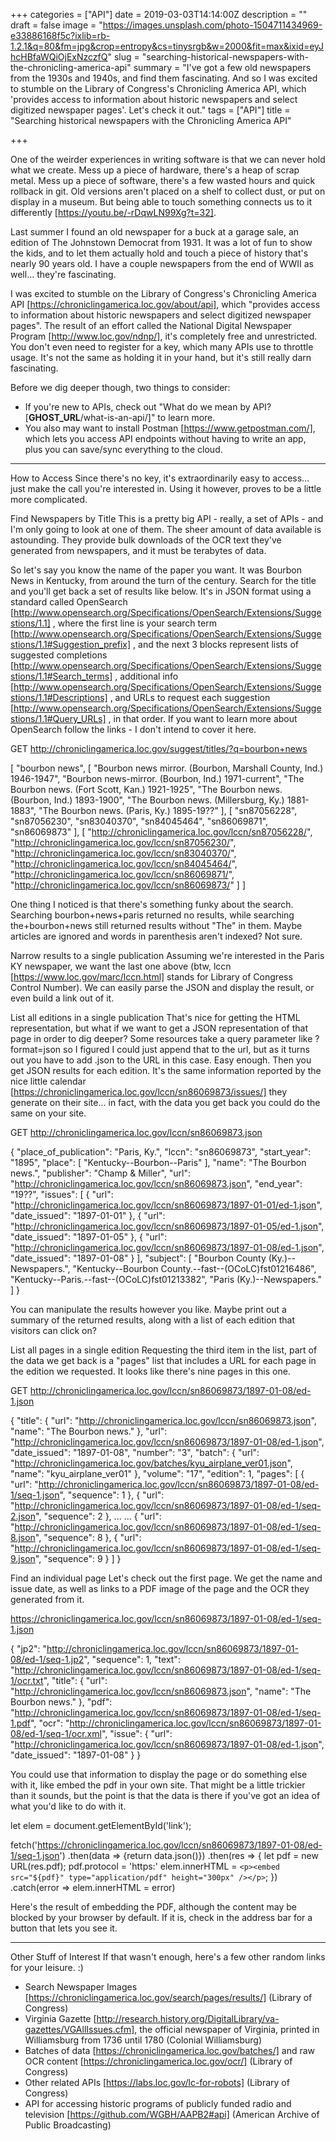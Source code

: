 +++
categories = ["API"]
date = 2019-03-03T14:14:00Z
description = ""
draft = false
image = "https://images.unsplash.com/photo-1504711434969-e33886168f5c?ixlib=rb-1.2.1&q=80&fm=jpg&crop=entropy&cs=tinysrgb&w=2000&fit=max&ixid=eyJhcHBfaWQiOjExNzczfQ"
slug = "searching-historical-newspapers-with-the-chronicling-america-api"
summary = "I've got a few old newspapers from the 1930s and 1940s, and find them fascinating. And so I was excited to stumble on the Library of Congress's Chronicling America API, which 'provides access to information about historic newspapers and select digitized newspaper pages'. Let's check it out."
tags = ["API"]
title = "Searching historical newspapers with the Chronicling America API"

+++


One of the weirder experiences in writing software is that we can never hold
what we create. Mess up a piece of hardware, there's a heap of scrap metal. Mess
up a piece of software, there's a few wasted hours and quick rollback in git.
Old versions aren't placed on a shelf to collect dust, or put on display in a
museum. But being able to touch something connects us to it differently
[https://youtu.be/-rDqwLN99Xg?t=32].

Last summer I found an old newspaper for a buck at a garage sale, an edition of 
The Johnstown Democrat from 1931. It was a lot of fun to show the kids, and to
let them actually hold and touch a piece of history that's nearly 90 years old.
I have a couple newspapers from the end of WWII as well... they're fascinating.

I was excited to stumble on the Library of Congress's Chronicling America API
[https://chroniclingamerica.loc.gov/about/api], which "provides access to
information about historic newspapers and select digitized newspaper pages". The
result of an effort called the National Digital Newspaper Program
[http://www.loc.gov/ndnp/], it's completely free and unrestricted. You don't
even need to register for a key, which many APIs use to throttle usage. It's not
the same as holding it in your hand, but it's still really darn fascinating.

Before we dig deeper though, two things to consider:

 * If you're new to APIs, check out "What do we mean by API?
   [__GHOST_URL__/what-is-an-api/]" to learn more.
 * You also may want to install Postman [https://www.getpostman.com/], which
   lets you access API endpoints without having to write an app, plus you can
   save/sync everything to the cloud.


--------------------------------------------------------------------------------

How to Access
Since there's no key, it's extraordinarily easy to access... just make the call
you're interested in. Using it however, proves to be a little more complicated.

Find Newspapers by Title
This is a pretty big API - really, a set of APIs - and I'm only going to look at
one of them. The sheer amount of data available is astounding. They provide bulk
downloads of the OCR text they've generated from newspapers, and it must be
terabytes of data.

So let's say you know the name of the paper you want. It was Bourbon News in
Kentucky, from around the turn of the century. Search for the title and you'll
get back a set of results like below. It's in JSON format using a standard
called OpenSearch
[http://www.opensearch.org/Specifications/OpenSearch/Extensions/Suggestions/1.1]
, where the first line is your search term
[http://www.opensearch.org/Specifications/OpenSearch/Extensions/Suggestions/1.1#Suggestion_prefix]
, and the next 3 blocks represent lists of suggested completions
[http://www.opensearch.org/Specifications/OpenSearch/Extensions/Suggestions/1.1#Search_terms]
, additional info
[http://www.opensearch.org/Specifications/OpenSearch/Extensions/Suggestions/1.1#Descriptions]
, and URLs to request each suggestion
[http://www.opensearch.org/Specifications/OpenSearch/Extensions/Suggestions/1.1#Query_URLs]
, in that order. If you want to learn more about OpenSearch follow the links - I
don't intend to cover it here.

GET http://chroniclingamerica.loc.gov/suggest/titles/?q=bourbon+news


[
    "bourbon news",
    [
        "Bourbon news mirror. (Bourbon, Marshall County, Ind.) 1946-1947",
        "Bourbon news-mirror. (Bourbon, Ind.) 1971-current",
        "The Bourbon news. (Fort Scott, Kan.) 1921-1925",
        "The Bourbon news. (Bourbon, Ind.) 1893-1900",
        "The Bourbon news. (Millersburg, Ky.) 1881-1883",
        "The Bourbon news. (Paris, Ky.) 1895-19??"
    ],
    [
        "sn87056228",
        "sn87056230",
        "sn83040370",
        "sn84045464",
        "sn86069871",
        "sn86069873"
    ],
    [
        "http://chroniclingamerica.loc.gov/lccn/sn87056228/",
        "http://chroniclingamerica.loc.gov/lccn/sn87056230/",
        "http://chroniclingamerica.loc.gov/lccn/sn83040370/",
        "http://chroniclingamerica.loc.gov/lccn/sn84045464/",
        "http://chroniclingamerica.loc.gov/lccn/sn86069871/",
        "http://chroniclingamerica.loc.gov/lccn/sn86069873/"
    ]
]


One thing I noticed is that there's something funky about the search. Searching 
bourbon+news+paris returned no results, while searching the+bourbon+news still
returned results without "The" in them. Maybe articles are ignored and words in
parenthesis aren't indexed? Not sure.

Narrow results to a single publication
Assuming we're interested in the Paris KY newspaper, we want the last one above 
(btw, lccn [https://www.loc.gov/marc/lccn.html] stands for Library of Congress
Control Number). We can easily parse the JSON and display the result, or even
build a link out of it.

List all editions in a single publication
That's nice for getting the HTML representation, but what if we want to get a
JSON representation of that page in order to dig deeper? Some resources take a
query parameter like ?format=json so I figured I could just append that to the
url, but as it turns out you have to add .json to the URL in this case. Easy
enough. Then you get JSON results for each edition. It's the same information
reported by the nice little calendar
[https://chroniclingamerica.loc.gov/lccn/sn86069873/issues/] they generate on
their site... in fact, with the data you get back you could do the same on your
site.

GET http://chroniclingamerica.loc.gov/lccn/sn86069873.json


{
  "place_of_publication": "Paris, Ky.", 
  "lccn": "sn86069873", 
  "start_year": "1895", 
  "place": [
    "Kentucky--Bourbon--Paris"
  ], 
  "name": "The Bourbon news.", 
  "publisher": "Champ & Miller", 
  "url": "http://chroniclingamerica.loc.gov/lccn/sn86069873.json", 
  "end_year": "19??", 
  "issues": [
    {
      "url": "http://chroniclingamerica.loc.gov/lccn/sn86069873/1897-01-01/ed-1.json", 
      "date_issued": "1897-01-01"
    }, 
    {
      "url": "http://chroniclingamerica.loc.gov/lccn/sn86069873/1897-01-05/ed-1.json", 
      "date_issued": "1897-01-05"
    }, 
    {
      "url": "http://chroniclingamerica.loc.gov/lccn/sn86069873/1897-01-08/ed-1.json", 
      "date_issued": "1897-01-08"
    }
  ], 
  "subject": [
    "Bourbon County (Ky.)--Newspapers.", 
    "Kentucky--Bourbon County.--fast--(OCoLC)fst01216486", 
    "Kentucky--Paris.--fast--(OCoLC)fst01213382", 
    "Paris (Ky.)--Newspapers."
  ]
}


You can manipulate the results however you like. Maybe print out a summary of
the returned results, along with a list of each edition that visitors can click
on?

List all pages in a single edition
Requesting the third item in the list, part of the data we get back is a "pages"
list that includes a URL for each page in the edition we requested. It looks
like there's nine pages in this one.

GET http://chroniclingamerica.loc.gov/lccn/sn86069873/1897-01-08/ed-1.json


{
  "title": {
    "url": "http://chroniclingamerica.loc.gov/lccn/sn86069873.json", 
    "name": "The Bourbon news."
  }, 
  "url": "http://chroniclingamerica.loc.gov/lccn/sn86069873/1897-01-08/ed-1.json", 
  "date_issued": "1897-01-08", 
  "number": "3", 
  "batch": {
    "url": "http://chroniclingamerica.loc.gov/batches/kyu_airplane_ver01.json", 
    "name": "kyu_airplane_ver01"
  }, 
  "volume": "17", 
  "edition": 1, 
  "pages": [
    {
      "url": "http://chroniclingamerica.loc.gov/lccn/sn86069873/1897-01-08/ed-1/seq-1.json", 
      "sequence": 1
    }, 
    {
      "url": "http://chroniclingamerica.loc.gov/lccn/sn86069873/1897-01-08/ed-1/seq-2.json", 
      "sequence": 2
    }, 
    ...
    ...
    {
      "url": "http://chroniclingamerica.loc.gov/lccn/sn86069873/1897-01-08/ed-1/seq-8.json", 
      "sequence": 8
    }, 
    {
      "url": "http://chroniclingamerica.loc.gov/lccn/sn86069873/1897-01-08/ed-1/seq-9.json", 
      "sequence": 9
    }
  ]
}


Find an individual page
Let's check out the first page. We get the name and issue date, as well as links
to a PDF image of the page and the OCR they generated from it.

https://chroniclingamerica.loc.gov/lccn/sn86069873/1897-01-08/ed-1/seq-1.json


{
  "jp2": "http://chroniclingamerica.loc.gov/lccn/sn86069873/1897-01-08/ed-1/seq-1.jp2", 
  "sequence": 1, 
  "text": "http://chroniclingamerica.loc.gov/lccn/sn86069873/1897-01-08/ed-1/seq-1/ocr.txt", 
  "title": {
    "url": "http://chroniclingamerica.loc.gov/lccn/sn86069873.json", 
    "name": "The Bourbon news."
  }, 
  "pdf": "http://chroniclingamerica.loc.gov/lccn/sn86069873/1897-01-08/ed-1/seq-1.pdf", 
  "ocr": "http://chroniclingamerica.loc.gov/lccn/sn86069873/1897-01-08/ed-1/seq-1/ocr.xml", 
  "issue": {
    "url": "http://chroniclingamerica.loc.gov/lccn/sn86069873/1897-01-08/ed-1.json", 
    "date_issued": "1897-01-08"
  }
}


You could use that information to display the page or do something else with it,
like embed the pdf in your own site. That might be a little trickier than it
sounds, but the point is that the data is there if you've got an idea of what
you'd like to do with it.

let elem = document.getElementById('link');

fetch('https://chroniclingamerica.loc.gov/lccn/sn86069873/1897-01-08/ed-1/seq-1.json')
.then(data => {return data.json()})
.then(res => {
    let pdf = new URL(res.pdf);
    pdf.protocol = 'https:'
    elem.innerHTML = `<p><embed src="${pdf}" type="application/pdf" height="300px" /></p>`;
})
.catch(error => elem.innerHTML = error)


Here's the result of embedding the PDF, although the content may be blocked by
your browser by default. If it is, check in the address bar for a button that
lets you see it.




--------------------------------------------------------------------------------

Other Stuff of Interest
If that wasn't enough, here's a few other random links for your leisure. :)

 * Search Newspaper Images
   [https://chroniclingamerica.loc.gov/search/pages/results/] (Library of
   Congress)
 * Virginia Gazette
   [http://research.history.org/DigitalLibrary/va-gazettes/VGAllIssues.cfm], the
   official newspaper of Virginia, printed in Williamsburg from 1736 until 1780 
   (Colonial Williamsburg)
 * Batches of data [https://chroniclingamerica.loc.gov/batches/] and raw OCR
   content [https://chroniclingamerica.loc.gov/ocr/] (Library of Congress)
 * Other related APIs [https://labs.loc.gov/lc-for-robots] (Library of Congress)
 * API for accessing historic programs of publicly funded radio and television
   [https://github.com/WGBH/AAPB2#api] (American Archive of Public Broadcasting)